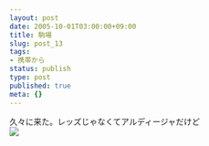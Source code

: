 ```yaml
---
layout: post
date: 2005-10-01T03:00:00+09:00
title: 駒場
slug: post_13
tags:
- 携帯から
status: publish
type: post
published: true
meta: {}
---
```

<div class="caption">久々に来た。レッズじゃなくてアルディージャだけど
</div>
<div class="photo"><img src="/images/uploads/blog-photo-1128144250.74-0.jpg" /></div>
